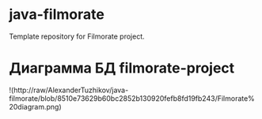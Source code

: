 # java-filmorate
Template repository for Filmorate project.

# Диаграмма БД filmorate-project
!(http://raw/AlexanderTuzhikov/java-filmorate/blob/8510e73629b60bc2852b130920fefb8fd19fb243/Filmorate%20diagram.png)
